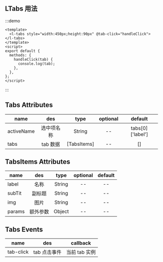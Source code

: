 ## LTabs 用法

:::demo

```vue
<template>
  <l-tabs style="width:450px;height:90px" @tab-click="handleClick"></l-tabs>
</template>
<script>
export default {
  methods: {
    handleClick(tab) {
      console.log(tab);
    },
  },
};
</script>
```

:::

## Tabs Attributes

| name       |    des     |    type     | optional |     default      |
| ---------- | :--------: | :---------: | :------: | :--------------: |
| activeName | 选中项名称 |   String    |    --    | tabs[0]['label'] |
| tabs       |  tab 数据  | [TabsItems] |    --    |        []        |

## TabsItems Attributes

| name   |   des    |  type  | optional | default |
| ------ | :------: | :----: | :------: | :-----: |
| label  |   名称   | String |    --    |   --    |
| subTit |  副标题  | String |    --    |   --    |
| img    |   图片   | String |    --    |   --    |
| params | 额外参数 | Object |    --    |   --    |

## Tabs Events

| name      |     des      |   callback    |
| --------- | :----------: | :-----------: |
| tab-click | tab 点击事件 | 当前 tab 实例 |
